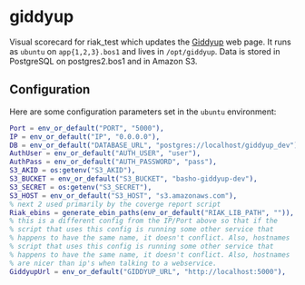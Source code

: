# giddyup
Visual scorecard for riak_test which updates the [Giddyup](http://giddyup.basho.com) web page.  It runs as `ubuntu` on `app{1,2,3}.bos1` and lives in `/opt/giddyup`.  Data is stored in PostgreSQL on postgres2.bos1 and in Amazon S3.

## Configuration
Here are some configuration parameters set in the `ubuntu` environment:
```erlang
Port = env_or_default("PORT", "5000"),
IP = env_or_default("IP", "0.0.0.0"),
DB = env_or_default("DATABASE_URL", "postgres://localhost/giddyup_dev"),
AuthUser = env_or_default("AUTH_USER", "user"),
AuthPass = env_or_default("AUTH_PASSWORD", "pass"),
S3_AKID = os:getenv("S3_AKID"),
S3_BUCKET = env_or_default("S3_BUCKET", "basho-giddyup-dev"),
S3_SECRET = os:getenv("S3_SECRET"),
S3_HOST = env_or_default("S3_HOST", "s3.amazonaws.com"),
% next 2 used primarily by the coverge report script
Riak_ebins = generate_ebin_paths(env_or_default("RIAK_LIB_PATH", "")),
% this is a different config from the IP/Port above so that if the
% script that uses this config is running some other service that
% happens to have the same name, it doesn't conflict. Also, hostnames
% script that uses this config is running some other service that
% happens to have the same name, it doesn't conflict. Also, hostnames
% are nicer than ip's when talking to a webservice.
GiddyupUrl = env_or_default("GIDDYUP_URL", "http://localhost:5000"),
```

